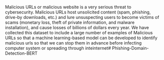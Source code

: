 Malicious URLs or malicious website is a very serious threat to cybersecurity. Malicious URLs host unsolicited content (spam, phishing, drive-by downloads, etc.) and lure unsuspecting users to become victims of scams (monetary loss, theft of private information, and malware installation), and cause losses of billions of dollars every year. We have collected this dataset to include a large number of examples of Malicious URLs so that a machine learning-based model can be developed to identify malicious urls so that we can stop them in advance before infecting computer system or spreading through inteinternet# Phishing-Domain-Detection-BERT
